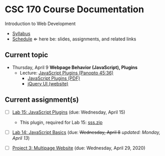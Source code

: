 # CSC 170 Course Documentation
Introduction to Web Development

- [Syllabus](syllabus.md)
- [Schedule](schedule.md)   &lArr; here be: slides, assignments, and related links

## Current topic

- Thursday, April 9 **Webpage Behavior (JavaScript), Plugins** 
  - Lecture: [JavaScript Plugins (Panopto 45:36)](https://rochester.hosted.panopto.com/Panopto/Pages/Viewer.aspx?id=c58dc198-ecaf-4d7d-b09a-ab98017431d6)
    - [JavaScript Plugins (PDF)](23-javascript-plugins/javascript-plugins.pdf)
    - [jQuery UI (website)](https://jqueryui.com/)

## Current assignment(s)

- [ ] [Lab 15: JavaScript Plugins](lab15-javascript-plugins/instructions.md) (due: Wednesday, April 15)
  - This plugin, required for Lab 15: [sss.zip](lab15-javascript-plugins/sss.zip)
- [ ] [Lab 14: JavaScript Basics](lab14-javascript-basics/instructions.md) (due: <s>Wednesday, April 8</s> *updated: Monday, April 13*)
- [ ] [Project 3: Multipage Website](project03-multipage-website/instructions.md) (due: Wednesday, April 29, 2020)

